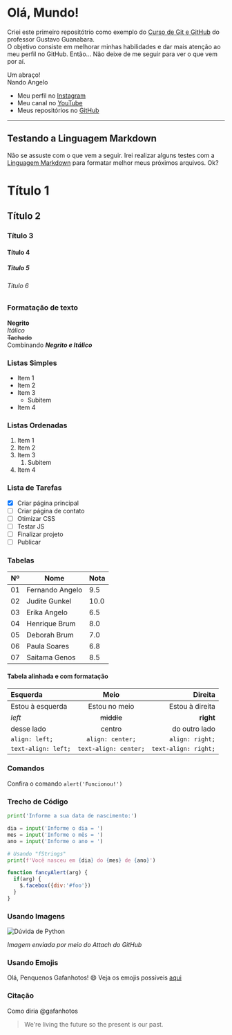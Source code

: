 # Olá, Mundo!
 Criei este primeiro repositótrio como exemplo do [Curso de Git e GitHub](https://www.youtube.com/playlist?list=PLHz_AreHm4dm7ZULPAmadvNhH6vk9oNZA) do professor Gustavo Guanabara.  
 O objetivo consiste em melhorar minhas habilidades e dar mais atenção ao meu perfil no GitHub. Então...
 Não deixe de me seguir para ver o que vem por aí.

 Um abraço!  
 Nando Angelo

* Meu perfil no [Instagram](https://instagram.com/nandoangelo)
* Meu canal no [YouTube](https://youtube.com/nandoangelo)
* Meus repositórios no [GitHub](https://github.com/nandoangelo?tab=repositories)
---
## Testando a Linguagem Markdown
Não se assuste com o que vem a seguir. Irei realizar alguns testes com a [Linguagem Markdown](https://guides.github.com/features/mastering-markdown) para formatar melhor meus próximos arquivos. Ok?

# Título 1
## Título 2
### Título 3
#### Título 4
##### Título 5
###### Título 6

### Formatação de texto
**Negrito**  
*Itálico*  
~~Tachado~~  
Combinando **_Negrito e Itálico_**

### Listas Simples
* Item 1
* Item 2
* Item 3
   * Subitem
* Item 4

### Listas Ordenadas
1. Item 1
1. Item 2
1. Item 3
   1. Subitem
1. Item 4

### Lista de Tarefas
- [x] Criar página principal
- [ ] Criar página de contato
- [ ] Otimizar CSS
- [ ] Testar JS
- [ ] Finalizar projeto
- [ ] Publicar

### Tabelas
Nº | Nome | Nota
---|---|---
01 | Fernando Angelo | 9.5
02 | Judite Gunkel | 10.0
03 | Erika Angelo | 6.5
04 | Henrique Brum | 8.0
05 | Deborah Brum | 7.0
06 | Paula Soares | 6.8
07 | Saitama Genos | 8.5

#### Tabela alinhada e com formatação 
| Esquerda | Meio | Direita |
| :--- | :---: | ---: |
| Estou à esquerda | Estou no meio | Estou à direita |
| *left* | ~~middle~~ | **right** |
| desse lado | centro | do outro lado |
| `align: left;` | `align: center;` | `align: right;` |
| ```text-align: left;``` | ```text-align: center;``` | ```text-align: right;``` |

### Comandos
Confira o comando `alert('Funcionou!')`

### Trecho de Código
```python
print('Informe a sua data de nascimento:')

dia = input('Informe o dia = ')
mes = input('Informe o mês = ')
ano = input('Informe o ano = ')

# Usando "fStrings"
print(f'Você nasceu em {dia} do {mes} de {ano}')
```

```javascript
function fancyAlert(arg) {
  if(arg) {
    $.facebox({div:'#foo'})
  }
}
```

### Usando Imagens
![Dúvida de Python](https://user-images.githubusercontent.com/4001408/90031808-0d062b00-dc94-11ea-9720-01421a28c87c.png)

_Imagem enviada por meio do Attach do GitHub_

### Usando Emojis
Olá, Penquenos Gafanhotos! :smile: 
Veja os emojis possíveis [aqui](https://github.com/ikatyang/emoji-cheat-sheet)

### Citação
Como diria @gafanhotos
> We're living the future so
> the present is our past.

